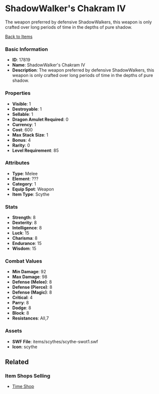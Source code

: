 # ShadowWalker's Chakram IV

The weapon preferred by defensive ShadowWalkers, this weapon is only crafted over long periods of time in the depths of pure shadow.

[Back to Items](../items.md)

### Basic Information

- **ID**: 17819
- **Name**: ShadowWalker&#039;s Chakram IV
- **Description**: The weapon preferred by defensive ShadowWalkers, this weapon is only crafted over long periods of time in the depths of pure shadow.

### Properties

- **Visible**: 1
- **Destroyable**: 1
- **Sellable**: 1
- **Dragon Amulet Required**: 0
- **Currency**: 1
- **Cost**: 600
- **Max Stack Size**: 1
- **Bonus**: 4
- **Rarity**: 0
- **Level Requirement**: 85

### Attributes

- **Type**: Melee
- **Element**: ???
- **Category**: 1
- **Equip Spot**: Weapon
- **Item Type**: Scythe

### Stats

- **Strength**: 8
- **Dexterity**: 8
- **Intelligence**: 8
- **Luck**: 15
- **Charisma**: 8
- **Endurance**: 15
- **Wisdom**: 15

### Combat Values

- **Min Damage**: 92
- **Max Damage**: 98
- **Defense (Melee)**: 8
- **Defense (Pierce)**: 8
- **Defense (Magic)**: 8
- **Critical**: 4
- **Parry**: 8
- **Dodge**: 8
- **Block**: 8
- **Resistances**: All,7

### Assets

- **SWF File**: items/scythes/scythe-swot1.swf
- **Icon**: scythe

## Related

### Item Shops Selling

- [Time Shop](../item-shops/580-time-shop.md)

